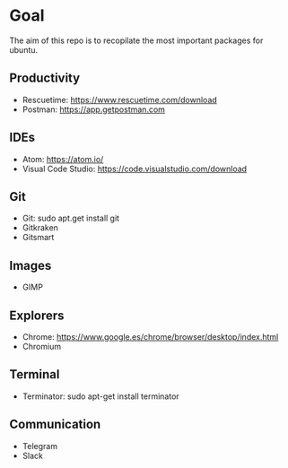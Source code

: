 # Goal

The aim of this repo is to recopilate the most important packages for ubuntu.

## Productivity

- Rescuetime: https://www.rescuetime.com/download
- Postman: https://app.getpostman.com

## IDEs

- Atom: https://atom.io/
- Visual Code Studio: https://code.visualstudio.com/download

## Git

- Git: sudo apt.get install git
- Gitkraken
- Gitsmart

## Images

- GIMP

## Explorers

- Chrome: https://www.google.es/chrome/browser/desktop/index.html
- Chromium

## Terminal

- Terminator: sudo apt-get install terminator

## Communication

- Telegram
- Slack
